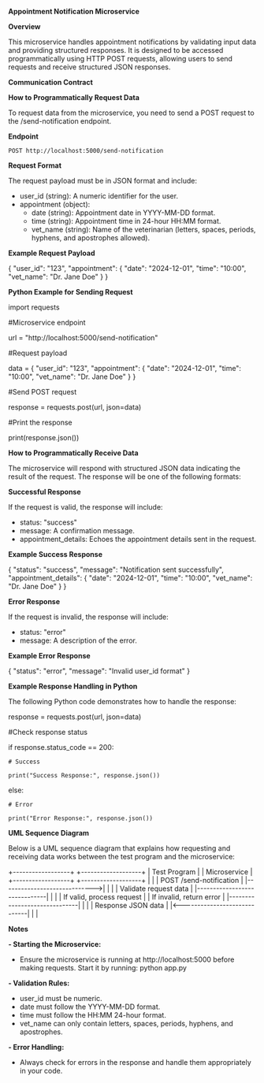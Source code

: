**Appointment Notification Microservice**

**Overview**

This microservice handles appointment notifications by validating input data and providing structured responses. It is designed to be accessed programmatically using HTTP POST requests, allowing users to send requests and receive structured JSON responses.

**Communication Contract**

**How to Programmatically Request Data**

To request data from the microservice, you need to send a POST request to the /send-notification endpoint.

**Endpoint**

```
POST http://localhost:5000/send-notification
```

**Request Format**

The request payload must be in JSON format and include:

- user_id (string): A numeric identifier for the user.
- appointment (object):
   - date (string): Appointment date in YYYY-MM-DD format.
   - time (string): Appointment time in 24-hour HH:MM format.
   - vet_name (string): Name of the veterinarian (letters, spaces, periods, hyphens, and apostrophes allowed).

**Example Request Payload**

{
    "user_id": "123",
    "appointment": {
        "date": "2024-12-01",
        "time": "10:00",
        "vet_name": "Dr. Jane Doe"
    }
}

**Python Example for Sending Request**

import requests

#Microservice endpoint

url = "http://localhost:5000/send-notification"

#Request payload

data = {
    "user_id": "123",
    "appointment": {
        "date": "2024-12-01",
        "time": "10:00",
        "vet_name": "Dr. Jane Doe"
    }
}

#Send POST request

response = requests.post(url, json=data)

#Print the response

print(response.json())


**How to Programmatically Receive Data**

The microservice will respond with structured JSON data indicating the result of the request. The response will be one of the following formats:


**Successful Response**

If the request is valid, the response will include:
- status: "success"
- message: A confirmation message.
- appointment_details: Echoes the appointment details sent in the request.

**Example Success Response**

{
    "status": "success",
    "message": "Notification sent successfully",
    "appointment_details": {
        "date": "2024-12-01",
        "time": "10:00",
        "vet_name": "Dr. Jane Doe"
    }
}

**Error Response**

If the request is invalid, the response will include:
- status: "error"
- message: A description of the error.

**Example Error Response**

{
    "status": "error",
    "message": "Invalid user_id format"
}

**Example Response Handling in Python**

The following Python code demonstrates how to handle the response:

response = requests.post(url, json=data)

#Check response status

if response.status_code == 200:
    
    # Success
    
    print("Success Response:", response.json())

else:
    
    # Error
    
    print("Error Response:", response.json())

**UML Sequence Diagram**

Below is a UML sequence diagram that explains how requesting and receiving data works between the test program and the microservice:

+------------------+           +-------------------+
|  Test Program    |           |    Microservice   |
+------------------+           +-------------------+
        |                              |
        |  POST /send-notification     |
        |----------------------------->|
        |                              |
        | Validate request data        |
        |------------------------------|
        |                              |
        |  If valid, process request   |
        |  If invalid, return error    |
        |------------------------------|
        |                              |
        |    Response JSON data        |
        |<-----------------------------|
        |                              |

**Notes**

**- Starting the Microservice:**
  - Ensure the microservice is running at http://localhost:5000 before making requests. Start it by running:
    python app.py

**- Validation Rules:**
  - user_id must be numeric.
  - date must follow the YYYY-MM-DD format.
  - time must follow the HH:MM 24-hour format.
  - vet_name can only contain letters, spaces, periods, hyphens, and apostrophes.

**- Error Handling:**
  - Always check for errors in the response and handle them appropriately in your code.


